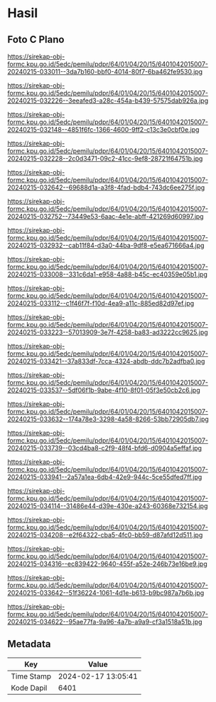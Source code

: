# Hasil

## Foto C Plano

https://sirekap-obj-formc.kpu.go.id/5edc/pemilu/pdpr/64/01/04/20/15/6401042015007-20240215-033011--3da7b160-bbf0-4014-80f7-6ba462fe9530.jpg

https://sirekap-obj-formc.kpu.go.id/5edc/pemilu/pdpr/64/01/04/20/15/6401042015007-20240215-032226--3eeafed3-a28c-454a-b439-57575dab926a.jpg

https://sirekap-obj-formc.kpu.go.id/5edc/pemilu/pdpr/64/01/04/20/15/6401042015007-20240215-032148--4851f6fc-1366-4600-9ff2-c13c3e0cbf0e.jpg

https://sirekap-obj-formc.kpu.go.id/5edc/pemilu/pdpr/64/01/04/20/15/6401042015007-20240215-032228--2c0d3471-09c2-41cc-9ef8-28721f64751b.jpg

https://sirekap-obj-formc.kpu.go.id/5edc/pemilu/pdpr/64/01/04/20/15/6401042015007-20240215-032642--69688d1a-a3f8-4fad-bdb4-743dc6ee275f.jpg

https://sirekap-obj-formc.kpu.go.id/5edc/pemilu/pdpr/64/01/04/20/15/6401042015007-20240215-032752--73449e53-6aac-4e1e-abff-421269d60997.jpg

https://sirekap-obj-formc.kpu.go.id/5edc/pemilu/pdpr/64/01/04/20/15/6401042015007-20240215-032932--cab11f84-d3a0-44ba-9df8-e5ea671666a4.jpg

https://sirekap-obj-formc.kpu.go.id/5edc/pemilu/pdpr/64/01/04/20/15/6401042015007-20240215-033008--331c6da1-e958-4a88-b45c-ec40359e05b1.jpg

https://sirekap-obj-formc.kpu.go.id/5edc/pemilu/pdpr/64/01/04/20/15/6401042015007-20240215-033112--c1f46f7f-f10d-4ea9-a11c-885ed82d97ef.jpg

https://sirekap-obj-formc.kpu.go.id/5edc/pemilu/pdpr/64/01/04/20/15/6401042015007-20240215-033223--57013909-3e7f-4258-ba83-ad3222cc9625.jpg

https://sirekap-obj-formc.kpu.go.id/5edc/pemilu/pdpr/64/01/04/20/15/6401042015007-20240215-033421--37a833df-7cca-4324-abdb-ddc7b2adfba0.jpg

https://sirekap-obj-formc.kpu.go.id/5edc/pemilu/pdpr/64/01/04/20/15/6401042015007-20240215-033537--5df06f1b-9abe-4f10-8f01-05f3e50cb2c6.jpg

https://sirekap-obj-formc.kpu.go.id/5edc/pemilu/pdpr/64/01/04/20/15/6401042015007-20240215-033632--174a78e3-3298-4a58-8266-53bb72905db7.jpg

https://sirekap-obj-formc.kpu.go.id/5edc/pemilu/pdpr/64/01/04/20/15/6401042015007-20240215-033739--03cd4ba8-c2f9-48f4-bfd6-d0904a5effaf.jpg

https://sirekap-obj-formc.kpu.go.id/5edc/pemilu/pdpr/64/01/04/20/15/6401042015007-20240215-033941--2a57a1ea-6db4-42e9-944c-5ce55dfed7ff.jpg

https://sirekap-obj-formc.kpu.go.id/5edc/pemilu/pdpr/64/01/04/20/15/6401042015007-20240215-034114--31486e44-d39e-430e-a243-60368e732154.jpg

https://sirekap-obj-formc.kpu.go.id/5edc/pemilu/pdpr/64/01/04/20/15/6401042015007-20240215-034208--e2f64322-cba5-4fc0-bb59-d87afd12d511.jpg

https://sirekap-obj-formc.kpu.go.id/5edc/pemilu/pdpr/64/01/04/20/15/6401042015007-20240215-034316--ec839422-9640-455f-a52e-246b73e16be9.jpg

https://sirekap-obj-formc.kpu.go.id/5edc/pemilu/pdpr/64/01/04/20/15/6401042015007-20240215-033642--51f36224-1061-4d1e-b613-b9bc987a7b6b.jpg

https://sirekap-obj-formc.kpu.go.id/5edc/pemilu/pdpr/64/01/04/20/15/6401042015007-20240215-034622--95ae77fa-9a96-4a7b-a9a9-cf3a1518a51b.jpg


## Metadata

| Key        | Value               |
| ---------- | ------------------- |
| Time Stamp | 2024-02-17 13:05:41 |
| Kode Dapil | 6401                |



